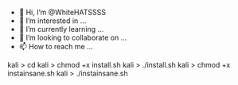 - 👋 Hi, I’m @WhiteHATSSSS
- 👀 I’m interested in ...
- 🌱 I’m currently learning ...
- 💞️ I’m looking to collaborate on ...
- 📫 How to reach me ...

<!---
WhiteHATSSSS/WhiteHATSSSS is a ✨ special ✨ repository because its `README.md` (this file) appears on your GitHub profile.
You can click the Preview link to take a look at your changes.
--->
kali > cd <path to directory>
kali > chmod +x install.sh
kali > ./install.sh
kali > chmod +x instainsane.sh
kali > ./instainsane.sh
